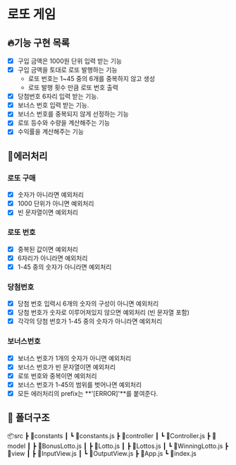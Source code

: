 # 로또 게임

## 🔥기능 구현 목록

- [x] 구입 금액은 1000원 단위 입력 받는 기능
- [x] 구입 금액을 토대로 로또 발행하는 기능
  - 로또 번호는 1~45 중의 6개를 중복하지 않고 생성
  - 로또 발행 횟수 만큼 로또 번호 출력
- [x] 당첨번호 6자리 입력 받는 기능.
- [x] 보너스 번호 입력 받는 기능.
- [x] 보너스 번호를 중복되지 않게 선정하는 기능
- [x] 로또 등수와 수량을 계산해주는 기능
- [x] 수익률을 계산해주는 기능

## 🚫에러처리

### 로또 구매

- [x] 숫자가 아니라면 예외처리
- [x] 1000 단위가 아니면 예외처리
- [x] 빈 문자열이면 예외처리

### 로또 번호

- [x] 중복된 값이면 예외처리
- [x] 6자리가 아니라면 예외처리
- [x] 1-45 중의 숫자가 아니라면 예외처리

### 당첨번호

- [x] 당첨 번호 입력시 6개의 숫자의 구성이 아니면 예외처리
- [x] 당첨 번호가 숫자로 이루어져있지 않으면 예외처리 (빈 문자열 포함)
- [x] 각각의 당첨 번호가 1-45 중의 숫자가 아니라면 예외처리

### 보너스번호

- [x] 보너스 번호가 1개의 숫자가 아니면 예외처리
- [x] 보너스 번호가 빈 문자열이면 예외처리
- [x] 로또 번호와 중복이면 예외처리
- [x] 보너스 번호가 1-45의 범위를 벗어나면 예외처리
- [x] 모든 에러처리의 prefix는 **'[ERROR]'**를 붙여준다.

## 📁 폴더구조

  📦src
  ┣ 📂constants
  ┃ ┗ 📜constants.js
  ┣ 📂controller
  ┃ ┗ 📜Controller.js
  ┣ 📂model
  ┃ ┣ 📜BonusLotto.js
  ┃ ┣ 📜Lotto.js
  ┃ ┣ 📜Lottos.js
  ┃ ┗ 📜WinningLotto.js
  ┣ 📂view
  ┃ ┣ 📜InputView.js
  ┃ ┗ 📜OutputView.js
  ┣ 📜App.js
  ┗ 📜index.js
